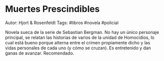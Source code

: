 # Muertes Prescindibles

Autor: Hjort & Rosenfeldt
Tags: #libros #novela #policial 

Novela sueca de la serie de Sebastian Bergman. No hay un único personaje principal, se relatan las historias de varios de la unidad de Homocidios, lo cual está bueno porque alterna entre el crimen propiamente dicho y las vidas personales de cada uno (y cómo se cruzan).
Es entretenido y dan ganas de avanzar. Recomendado.